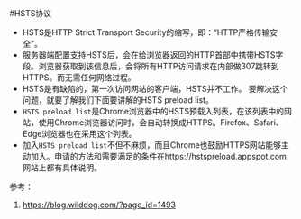 #HSTS协议


- HSTS是HTTP Strict Transport Security的缩写，即：“HTTP严格传输安全”。
- 服务器端配置支持HSTS后，会在给浏览器返回的HTTP首部中携带HSTS字段。浏览器获取到该信息后，会将所有HTTP访问请求在内部做307跳转到HTTPS。而无需任何网络过程。
- HSTS是有缺陷的，第一次访问网站的客户端，HSTS并不工作。 要解决这个问题，就要了解我们下面要讲解的HSTS preload list。
- `HSTS preload list`是Chrome浏览器中的HSTS预载入列表，在该列表中的网站，使用Chrome浏览器访问时，会自动转换成HTTPS。Firefox、Safari、Edge浏览器也在采用这个列表。
- 加入`HSTS preload list`不但不麻烦，而且Chrome也鼓励HTTPS网站能够主动加入。申请的方法和需要满足的条件在https://hstspreload.appspot.com网站上都有具体说明。

参考：
1. https://blog.wilddog.com/?page_id=1493